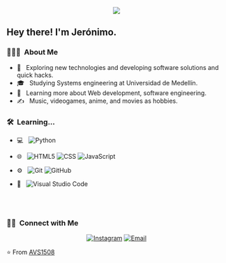 

<p align="center">
<img src = "https://media3.giphy.com/media/RIPsiIq4XJtzAhxCNY/giphy.gif?cid=790b7611ea4323da93b5f6978cce9cc5308697e510010099&rid=giphy.gif&ct=g">
</p>

<h2> Hey there! I'm Jerónimo.</h2>

<h3> 👨🏻‍💻 &nbsp;About Me </h3>

- 🤔 &nbsp; Exploring new technologies and developing software solutions and quick hacks.
- 🎓 &nbsp; Studying Systems engineering at Universidad de Medellín.
- 🌱 &nbsp; Learning more about Web development, software engineering.
- ✍️ &nbsp; Music, videogames, anime, and  movies as hobbies.

<h3> 🛠 &nbsp;Learning...</h3>

- 💻 &nbsp;
  ![Python](https://img.shields.io/badge/-Python-333333?style=flat&logo=python)
- 🌐 &nbsp;
  ![HTML5](https://img.shields.io/badge/-HTML5-333333?style=flat&logo=HTML5)
  ![CSS](https://img.shields.io/badge/-CSS-333333?style=flat&logo=CSS3&logoColor=1572B6)
  ![JavaScript](https://img.shields.io/badge/-JavaScript-333333?style=flat&logo=javascript)
  
- ⚙️ &nbsp;
  ![Git](https://img.shields.io/badge/-Git-333333?style=flat&logo=git)
  ![GitHub](https://img.shields.io/badge/-GitHub-333333?style=flat&logo=github)
 - 🔧 &nbsp;
  ![Visual Studio Code](https://img.shields.io/badge/-Visual%20Studio%20Code-333333?style=flat&logo=visual-studio-code&logoColor=007ACC)
  


<br/>

<br/>

<h3> 🤝🏻 &nbsp;Connect with Me </h3>

<p align="center">
<a href="https://www.instagram.com/jerobedoya1520/?hl=es"><img alt="Instagram" src="https://img.shields.io/badge/Instagram-jerobedoya1520_-blue?style=flat-square&logo=instagram"></a>
<a href="mailto:jeronimobedoya1520@gmail.com"><img alt="Email" src="https://img.shields.io/badge/Email-jeronimobedoya1520@gmail.com-blue?style=flat-square&logo=gmail"></a>
</p>

⭐️ From [AVS1508](https://github.com/AVS1508)

